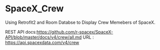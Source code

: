 # SpaceX_Crew
Using Retrofit2 and Room Databse to Display Crew Memebers of SpaceX.

REST API docs:https://github.com/r-spacex/SpaceX-API/blob/master/docs/v4/crew/all.md
URL : https://api.spacexdata.com/v4/crew
